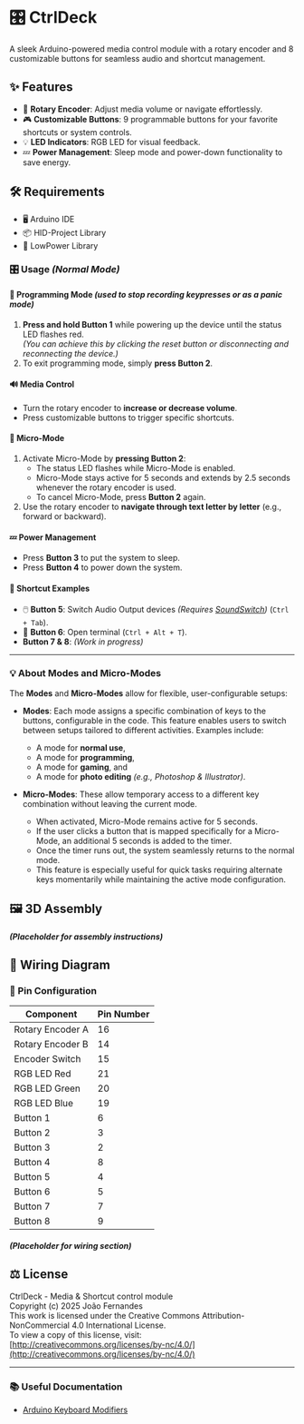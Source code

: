 # 🎛️ CtrlDeck

A sleek Arduino-powered media control module with a rotary encoder and 8 customizable buttons for seamless audio and shortcut management.

## ✨ Features

- 🔄 **Rotary Encoder**: Adjust media volume or navigate effortlessly.
- 🎮 **Customizable Buttons**: 9 programmable buttons for your favorite shortcuts or system controls.
- 💡 **LED Indicators**: RGB LED for visual feedback.
- 💤 **Power Management**: Sleep mode and power-down functionality to save energy.

## 🛠️ Requirements

- 🖥️ Arduino IDE
- 📦 HID-Project Library
- 🌙 LowPower Library

### 🎛️ Usage *(Normal Mode)*

#### 🔧 Programming Mode *(used to stop recording keypresses or as a panic mode)*  
1. **Press and hold Button 1** while powering up the device until the status LED flashes red.  
   *(You can achieve this by clicking the reset button or disconnecting and reconnecting the device.)*  
2. To exit programming mode, simply **press Button 2**.

#### 🔊 Media Control  
- Turn the rotary encoder to **increase or decrease volume**.  
- Press customizable buttons to trigger specific shortcuts.


#### 🔧 Micro-Mode  
1. Activate Micro-Mode by **pressing Button 2**:  
   - The status LED flashes while Micro-Mode is enabled.  
   - Micro-Mode stays active for 5 seconds and extends by 2.5 seconds whenever the rotary encoder is used.  
   - To cancel Micro-Mode, press **Button 2** again.  
2. Use the rotary encoder to **navigate through text letter by letter** (e.g., forward or backward).


#### 💤 Power Management  
- Press **Button 3** to put the system to sleep.  
- Press **Button 4** to power down the system.


#### 🎯 Shortcut Examples  
- 🖱️ **Button 5**: Switch Audio Output devices *(Requires [SoundSwitch](https://github.com/Belphemur/SoundSwitch))* (`Ctrl + Tab`).  
- 🎨 **Button 6**: Open terminal (`Ctrl + Alt + T`).  
- **Button 7 & 8**: *(Work in progress)*  

---

### 💡 About Modes and Micro-Modes  

The **Modes** and **Micro-Modes** allow for flexible, user-configurable setups:  
- **Modes**: Each mode assigns a specific combination of keys to the buttons, configurable in the code. This feature enables users to switch between setups tailored to different activities. Examples include:  
  - A mode for **normal use**,  
  - A mode for **programming**,  
  - A mode for **gaming**, and  
  - A mode for **photo editing** *(e.g., Photoshop & Illustrator)*.  

- **Micro-Modes**: These allow temporary access to a different key combination without leaving the current mode.
  - When activated, Micro-Mode remains active for 5 seconds.
  - If the user clicks a button that is mapped specifically for a Micro-Mode, an additional 5 seconds is added to the timer.
  - Once the timer runs out, the system seamlessly returns to the normal mode.
  - This feature is especially useful for quick tasks requiring alternate keys momentarily while maintaining the active mode configuration.


## 🖼️ 3D Assembly

##### (Placeholder for assembly instructions)

## 🧩 Wiring Diagram
### 📌 Pin Configuration

| Component        | Pin Number |
|------------------|------------|
| Rotary Encoder A | 16         |
| Rotary Encoder B | 14         |
| Encoder Switch   | 15         |
| RGB LED Red      | 21         |
| RGB LED Green    | 20         |
| RGB LED Blue     | 19         |
| Button 1         | 6          |
| Button 2         | 3          |
| Button 3         | 2          |
| Button 4         | 8          |
| Button 5         | 4          |
| Button 6         | 5          |
| Button 7         | 7          |
| Button 8         | 9          |

##### (Placeholder for wiring section)

## ⚖️ License

CtrlDeck - Media & Shortcut control module  
Copyright (c) 2025 João Fernandes  
This work is licensed under the Creative Commons Attribution-NonCommercial 4.0 International License.  
To view a copy of this license, visit:  
[http://creativecommons.org/licenses/by-nc/4.0/](http://creativecommons.org/licenses/by-nc/4.0/)  

---

### 📚 Useful Documentation
- [Arduino Keyboard Modifiers](https://docs.arduino.cc/language-reference/en/functions/usb/Keyboard/keyboardModifiers/)
